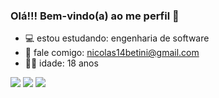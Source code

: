 ### Olá!!! Bem-vindo(a) ao me perfil 👋

- 💻 estou estudando: engenharia de software
- 💬 fale comigo: nicolas14betini@gmail.com
- 👨‍🦱 idade: 18 anos

 <div> 
  <a href="https://instagram.com/nicolas_betini14" target="_blank"><img src="https://img.shields.io/badge/-Instagram-%23E4405F?style=for-the-badge&logo=instagram&logoColor=white" target="_blank"></a>
  <a href = "mailto:nicolas14betini@gmail.com"><img src="https://img.shields.io/badge/-Gmail-%23333?style=for-the-badge&logo=gmail&logoColor=white" target="_blank"></a>
  <a href="https://www.linkedin.com/in/nícolas-betini-b82575306" target="_blank"><img src="https://img.shields.io/badge/-LinkedIn-%230077B5?style=for-the-badge&logo=linkedin&logoColor=white" target="_blank"></a> 
  
</div>
